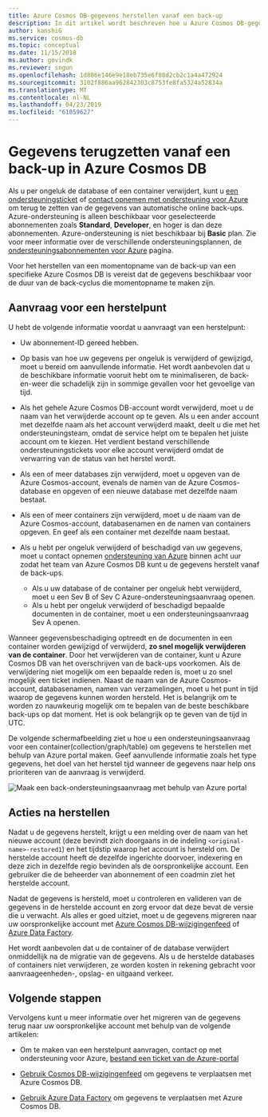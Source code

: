 ```yaml
---
title: Azure Cosmos DB-gegevens herstellen vanaf een back-up
description: In dit artikel wordt beschreven hoe u Azure Cosmos DB-gegevens herstellen vanaf een back-up, contact opnemen met ondersteuning van Azure voor het herstellen van gegevens, de stappen om uit te voeren nadat de gegevens is hersteld.
author: kanshiG
ms.service: cosmos-db
ms.topic: conceptual
ms.date: 11/15/2018
ms.author: govindk
ms.reviewer: sngun
ms.openlocfilehash: 1d886e146e9e18eb735e6f88d2cb2c1a4a472924
ms.sourcegitcommit: 3102f886aa962842303c8753fe8fa5324a52834a
ms.translationtype: MT
ms.contentlocale: nl-NL
ms.lasthandoff: 04/23/2019
ms.locfileid: "61059627"
---
```

# <a name="restore-data-from-a-backup-in-azure-cosmos-db"></a>Gegevens terugzetten vanaf een back-up in Azure Cosmos DB 

Als u per ongeluk de database of een container verwijdert, kunt u [een ondersteuningsticket]( https://portal.azure.com/?#blade/Microsoft_Azure_Support/HelpAndSupportBlade) of [contact opnemen met ondersteuning voor Azure]( https://azure.microsoft.com/support/options/) om terug te zetten van de gegevens van automatische online back-ups. Azure-ondersteuning is alleen beschikbaar voor geselecteerde abonnementen zoals **Standard**, **Developer**, en hoger is dan deze abonnementen. Azure-ondersteuning is niet beschikbaar bij **Basic** plan. Zie voor meer informatie over de verschillende ondersteuningsplannen, de [ondersteuningsabonnementen voor Azure](https://azure.microsoft.com/support/plans/) pagina. 

Voor het herstellen van een momentopname van de back-up van een specifieke Azure Cosmos DB is vereist dat de gegevens beschikbaar voor de duur van de back-cyclus die momentopname te maken zijn.

## <a name="request-a-restore"></a>Aanvraag voor een herstelpunt

U hebt de volgende informatie voordat u aanvraagt van een herstelpunt:

* Uw abonnement-ID gereed hebben.

* Op basis van hoe uw gegevens per ongeluk is verwijderd of gewijzigd, moet u bereid om aanvullende informatie. Het wordt aanbevolen dat u de beschikbare informatie vooruit hebt om te minimaliseren, de back-en-weer die schadelijk zijn in sommige gevallen voor het gevoelige van tijd.

* Als het gehele Azure Cosmos DB-account wordt verwijderd, moet u de naam van het verwijderde account op te geven. Als u een ander account met dezelfde naam als het account verwijderd maakt, deelt u die met het ondersteuningsteam, omdat de service helpt om te bepalen het juiste account om te kiezen. Het verdient bestand verschillende ondersteuningstickets voor elke account verwijderd omdat de verwarring van de status van het herstel wordt.

* Als een of meer databases zijn verwijderd, moet u opgeven van de Azure Cosmos-account, evenals de namen van de Azure Cosmos-database en opgeven of een nieuwe database met dezelfde naam bestaat.

* Als een of meer containers zijn verwijderd, moet u de naam van de Azure Cosmos-account, databasenamen en de namen van containers opgeven. En geef als een container met dezelfde naam bestaat.

* Als u hebt per ongeluk verwijderd of beschadigd van uw gegevens, moet u contact opnemen [ondersteuning van Azure](https://azure.microsoft.com/support/options/) binnen acht uur zodat het team van Azure Cosmos DB kunt u de gegevens herstelt vanaf de back-ups.
  
  * Als u uw database of de container per ongeluk hebt verwijderd, moet u een Sev B of Sev C Azure-ondersteuningsaanvraag openen. 
  * Als u hebt per ongeluk verwijderd of beschadigd bepaalde documenten in de container, moet u een ondersteuningsaanvraag Sev A openen. 

Wanneer gegevensbeschadiging optreedt en de documenten in een container worden gewijzigd of verwijderd, **zo snel mogelijk verwijderen van de container**. Door het verwijderen van de container, kunt u Azure Cosmos DB van het overschrijven van de back-ups voorkomen. Als de verwijdering niet mogelijk om een bepaalde reden is, moet u zo snel mogelijk een ticket indienen. Naast de naam van de Azure Cosmos-account, databasenamen, namen van verzamelingen, moet u het punt in tijd waarop de gegevens kunnen worden hersteld. Het is belangrijk om te worden zo nauwkeurig mogelijk om te bepalen van de beste beschikbare back-ups op dat moment. Het is ook belangrijk op te geven van de tijd in UTC. 

De volgende schermafbeelding ziet u hoe u een ondersteuningsaanvraag voor een container(collection/graph/table) om gegevens te herstellen met behulp van Azure portal maken. Geef aanvullende informatie zoals het type gegevens, het doel van het herstel tijd wanneer de gegevens naar help ons prioriteren van de aanvraag is verwijderd.

![Maak een back-ondersteuningsaanvraag met behulp van Azure portal](./media/how-to-backup-and-restore/backup-support-request-portal.png)

## <a name="post-restore-actions"></a>Acties na herstellen

Nadat u de gegevens herstelt, krijgt u een melding over de naam van het nieuwe account (deze bevindt zich doorgaans in de indeling `<original-name>-restored1`) en het tijdstip waarop het account is hersteld om. De herstelde account heeft de dezelfde ingerichte doorvoer, indexering en deze zich in dezelfde regio bevinden als de oorspronkelijke account. Een gebruiker die de beheerder van abonnement of een coadmin ziet het herstelde account.

Nadat de gegevens is hersteld, moet u controleren en valideren van de gegevens in de herstelde account en zorg ervoor dat deze bevat de versie die u verwacht. Als alles er goed uitziet, moet u de gegevens migreren naar uw oorspronkelijke account met [Azure Cosmos DB-wijzigingenfeed](change-feed.md) of [Azure Data Factory](../data-factory/connector-azure-cosmos-db.md).

Het wordt aanbevolen dat u de container of de database verwijdert onmiddellijk na de migratie van de gegevens. Als u de herstelde databases of containers niet verwijderen, ze worden kosten in rekening gebracht voor aanvraageenheden-, opslag- en uitgaand verkeer.

## <a name="next-steps"></a>Volgende stappen

Vervolgens kunt u meer informatie over het migreren van de gegevens terug naar uw oorspronkelijke account met behulp van de volgende artikelen:

* Om te maken van een herstelpunt aanvragen, contact op met ondersteuning voor Azure, [bestand een ticket van de Azure-portal](https://portal.azure.com/?#blade/Microsoft_Azure_Support/HelpAndSupportBlade)
* [Gebruik Cosmos DB-wijzigingenfeed](change-feed.md) om gegevens te verplaatsen met Azure Cosmos DB.

* [Gebruik Azure Data Factory](../data-factory/connector-azure-cosmos-db.md) om gegevens te verplaatsen met Azure Cosmos DB.
